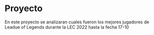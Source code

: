 # Proyecto
En este proyecto se analizaran cuales fueron los mejores jugadores de Leadue of Legends durante la LEC 2022 hasta la fecha 17-10 